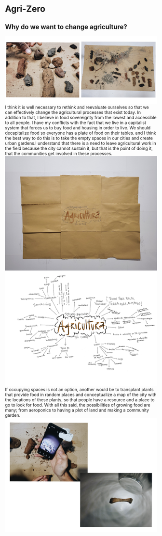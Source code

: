 
# Agri-Zero

## Why do we want to change agriculture?
<img src= "../../../images/samples.jpg" alt="Photo of a playing with soil samples">
I think it is well necessary to rethink and reevaluate ourselves so that we can effectively change the agricultural processes that exist today. In addition to that, I believe in food sovereignty from the lowest and accessible to all people. I have my conflicts with the fact that we live in a capitalist system that forces us to buy food and housing in order to live.
We should decapitalize food so everyone has a plate of food on their tables. and I think the best way to do this is to take the empty spaces in our cities and create urban gardens.I understand that there is a need to leave agricultural work in the field because the city cannot sustain it, but that is the point of doing it, that the communities get involved in these processes.
<img src= "../../../images/Agricultura.jpg" alt="Photo of a Conceptual Map">
<img src= "../../../images/mapaconceptual.png" alt="Photo of a Conceptual Map">
If occupying spaces is not an option, another would be to transplant plants that provide food in random places and conceptualize a map of the city with the locations of these plants, so that people have a resource and a place to go to look for food.
With all this said, the possibilities of growing food are many; from aeroponics to having a plot of land and making a community garden.
<img src= "../../../images/Agri.png" alt="Photo of a playing with soil samples">